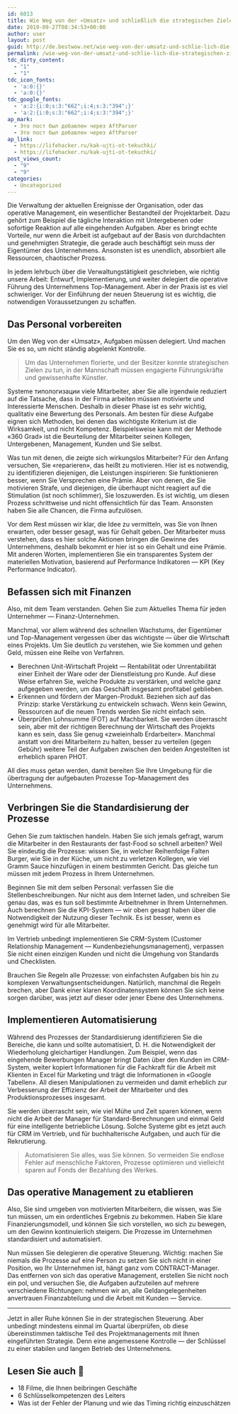 ```yaml
---
id: 6013
title: Wie Weg von der «Umsatz» und schließlich die strategischen Ziele tun
date: 2019-09-27T08:34:53+00:00
author: user
layout: post
guid: http://de.bestwow.net/wie-weg-von-der-umsatz-und-schlie-lich-die-strategischen-ziele-tun/
permalink: /wie-weg-von-der-umsatz-und-schlie-lich-die-strategischen-ziele-tun/
tdc_dirty_content:
  - "1"
  - "1"
tdc_icon_fonts:
  - 'a:0:{}'
  - 'a:0:{}'
tdc_google_fonts:
  - 'a:2:{i:0;s:3:"662";i:4;s:3:"394";}'
  - 'a:2:{i:0;s:3:"662";i:4;s:3:"394";}'
ap_mark:
  - Это пост был добавлен через AftParser
  - Это пост был добавлен через AftParser
ap_link:
  - https://lifehacker.ru/kak-ujti-ot-tekuchki/
  - https://lifehacker.ru/kak-ujti-ot-tekuchki/
post_views_count:
  - "9"
  - "9"
categories:
  - Uncategorized
---
```

Die Verwaltung der aktuellen Ereignisse der Organisation, oder das operative Management, ein wesentlicher Bestandteil der Projektarbeit. Dazu gehört zum Beispiel die tägliche Interaktion mit Untergebenen oder sofortige Reaktion auf alle eingehenden Aufgaben. Aber es bringt echte Vorteile, nur wenn die Arbeit ist aufgebaut auf der Basis von durchdachten und genehmigten Strategie, die gerade auch beschäftigt sein muss der Eigentümer des Unternehmens. Ansonsten ist es unendlich, absorbiert alle Ressourcen, chaotischer Prozess.

In jedem lehrbuch über die Verwaltungstätigkeit geschrieben, wie richtig unsere Arbeit: Entwurf, Implementierung, und weiter delegiert die operative Führung des Unternehmens Top-Management. Aber in der Praxis ist es viel schwieriger. Vor der Einführung der neuen Steuerung ist es wichtig, die notwendigen Voraussetzungen zu schaffen.

## Das Personal vorbereiten

Um den Weg von der «Umsatz», Aufgaben müssen delegiert. Und machen Sie es so, um nicht ständig abgelenkt Kontrolle.

> Um das Unternehmen florierte, und der Besitzer konnte strategischen Zielen zu tun, in der Mannschaft müssen engagierte Führungskräfte und gewissenhafte Künstler.

Systeme типологизации viele Mitarbeiter, aber Sie alle irgendwie reduziert auf die Tatsache, dass in der Firma arbeiten müssen motivierte und Interessierte Menschen. Deshalb in dieser Phase ist es sehr wichtig, qualitativ eine Bewertung des Personals. Am besten für diese Aufgabe eignen sich Methoden, bei denen das wichtigste Kriterium ist die Wirksamkeit, und nicht Kompetenz. Beispielsweise kann mit der Methode «360 Grad» ist die Beurteilung der Mitarbeiter seinen Kollegen, Untergebenen, Management, Kunden und Sie selbst.

Was tun mit denen, die zeigte sich wirkungslos Mitarbeiter? Für den Anfang versuchen, Sie «reparieren», das heißt zu motivieren. Hier ist es notwendig, zu identifizieren diejenigen, die Leistungen inspirieren: Sie funktionieren besser, wenn Sie Versprechen eine Prämie. Aber von denen, die Sie motivieren Strafe, und diejenigen, die überhaupt nicht reagiert auf die Stimulation (ist noch schlimmer), Sie loszuwerden. Es ist wichtig, um diesen Prozess schrittweise und nicht offensichtlich für das Team. Ansonsten haben Sie alle Chancen, die Firma aufzulösen.

Vor dem Rest müssen wir klar, die Idee zu vermitteln, was Sie von Ihnen erwarten, oder besser gesagt, was für Gehalt geben. Der Mitarbeiter muss verstehen, dass es hier solche Aktionen bringen die Gewinne des Unternehmens, deshalb bekommt er hier ist so ein Gehalt und eine Prämie. Mit anderen Worten, implementieren Sie ein transparentes System der materiellen Motivation, basierend auf Performance Indikatoren — KPI (Key Performance Indicator).

## Befassen sich mit Finanzen

Also, mit dem Team verstanden. Gehen Sie zum Aktuelles Thema für jeden Unternehmer — Finanz-Unternehmen.

Manchmal, vor allem während des schnellen Wachstums, der Eigentümer und Top-Management vergessen über das wichtigste — über die Wirtschaft eines Projekts. Um Sie deutlich zu verstehen, wie Sie kommen und gehen Geld, müssen eine Reihe von Verfahren.

  * Berechnen Unit-Wirtschaft Projekt — Rentabilität oder Unrentabilität einer Einheit der Ware oder der Dienstleistung pro Kunde. Auf diese Weise erfahren Sie, welche Produkte zu verstärken, und welche ganz aufgegeben werden, um das Geschäft insgesamt profitabel geblieben.
  * Erkennen und fördern der Margen-Produkt. Beziehen sich auf das Prinzip: starke Verstärkung zu entwickeln schwach. Wenn kein Gewinn, Ressourcen auf die neuen Trends werden Sie nicht einfach sein.
  * Überprüfen Lohnsumme (FOT) auf Machbarkeit. Sie werden überrascht sein, aber mit der richtigen Berechnung der Wirtschaft des Projekts kann es sein, dass Sie genug «zweieinhalb Erdarbeiter». Manchmal anstatt von drei Mitarbeitern zu halten, besser zu verteilen (gegen Gebühr) weitere Teil der Aufgaben zwischen den beiden Angestellten ist erheblich sparen PHOT.

All dies muss getan werden, damit bereiten Sie Ihre Umgebung für die übertragung der aufgebauten Prozesse Top-Management des Unternehmens.

## Verbringen Sie die Standardisierung der Prozesse

Gehen Sie zum taktischen handeln. Haben Sie sich jemals gefragt, warum die Mitarbeiter in den Restaurants der fast-Food so schnell arbeiten? Weil Sie eindeutig die Prozesse: wissen Sie, in welcher Reihenfolge Falten Burger, wie Sie in der Küche, um nicht zu verletzen Kollegen, wie viel Gramm Sauce hinzufügen in einem bestimmten Gericht. Das gleiche tun müssen mit jedem Prozess in Ihrem Unternehmen.

Beginnen Sie mit dem selben Personal: verfassen Sie die Stellenbeschreibungen. Nur nicht aus dem Internet laden, und schreiben Sie genau das, was es tun soll bestimmte Arbeitnehmer in Ihrem Unternehmen. Auch berechnen Sie die KPI-System — wir oben gesagt haben über die Notwendigkeit der Nutzung dieser Technik. Es ist besser, wenn es genehmigt wird für alle Mitarbeiter.

Im Vertrieb unbedingt implementieren Sie CRM-System (Customer Relationship Management — Kundenbeziehungsmanagement), verpassen Sie nicht einen einzigen Kunden und nicht die Umgehung von Standards und Checklisten.

Brauchen Sie Regeln alle Prozesse: von einfachsten Aufgaben bis hin zu komplexen Verwaltungsentscheidungen. Natürlich, manchmal die Regeln brechen, aber Dank einer klaren Koordinatensystem können Sie sich keine sorgen darüber, was jetzt auf dieser oder jener Ebene des Unternehmens.

## Implementieren Automatisierung

Während des Prozesses der Standardisierung identifizieren Sie die Bereiche, die kann und sollte automatisiert, D. H. die Notwendigkeit der Wiederholung gleichartiger Handlungen. Zum Beispiel, wenn das eingehende Bewerbungen Manager bringt Daten über den Kunden im CRM-System, weiter kopiert Informationen für die Fachkraft für die Arbeit mit Klienten in Excel für Marketing und trägt die Informationen in «Google Tabellen». All diesen Manipulationen zu vermeiden und damit erheblich zur Verbesserung der Effizienz der Arbeit der Mitarbeiter und des Produktionsprozesses insgesamt.

Sie werden überrascht sein, wie viel Mühe und Zeit sparen können, wenn nicht die Arbeit der Manager für Standard-Berechnungen und einmal Geld für eine intelligente betriebliche Lösung. Solche Systeme gibt es jetzt auch für CRM im Vertrieb, und für buchhalterische Aufgaben, und auch für die Rekrutierung.

> Automatisieren Sie alles, was Sie können. So vermeiden Sie endlose Fehler auf menschliche Faktoren, Prozesse optimieren und vielleicht sparen auf Fonds der Bezahlung des Werkes.

## Das operative Management zu etablieren

Also, Sie sind umgeben von motivierten Mitarbeitern, die wissen, was Sie tun müssen, um ein ordentliches Ergebnis zu bekommen. Haben Sie klare Finanzierungsmodell, und können Sie sich vorstellen, wo sich zu bewegen, um den Gewinn kontinuierlich steigern. Die Prozesse im Unternehmen standardisiert und automatisiert.

Nun müssen Sie delegieren die operative Steuerung. Wichtig: machen Sie niemals die Prozesse auf eine Person zu setzen Sie sich nicht in einer Position, wo Ihr Unternehmen ist, hängt ganz vom CONTRACT-Manager. Das entfernen von sich das operative Management, erstellen Sie nicht noch ein pol, und versuchen Sie, die Aufgaben aufzuteilen auf mehrere verschiedene Richtungen: nehmen wir an, alle Geldangelegenheiten anvertrauen Finanzabteilung und die Arbeit mit Kunden — Service.

* * *

Jetzt in aller Ruhe können Sie in der strategischen Steuerung. Aber unbedingt mindestens einmal im Quartal überprüfen, ob diese übereinstimmen taktische Teil des Projektmanagements mit Ihnen eingeführten Strategie. Denn eine angemessene Kontrolle — der Schlüssel zu einer stabilen und langen Betrieb des Unternehmens.

<div>
  <h2 class="read-also__title">
    <span>Lesen Sie auch</span> <span>🧐 </span>
  </h2>
  
  <ul class="read-also__list">
    <li>
      18 Filme, die Ihnen beibringen Geschäfte
    </li>
    <li>
      6 Schlüsselkompetenzen des Leiters
    </li>
    <li>
      Was ist der Fehler der Planung und wie das Timing richtig einzuschätzen
    </li>
  </ul>
</div>